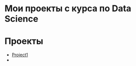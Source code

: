 # Мои проекты с курса по Data Science
# Проекты
* [Project1](https://github.com/A7suk0/DataScience-projects/tree/main/Project1)
* 